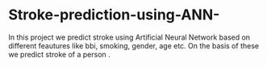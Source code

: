 # Stroke-prediction-using-ANN-
In this project we predict stroke using Artificial Neural Network based on different feautures like bbi, smoking, gender, age etc. On the basis of these we predict stroke of a person .

